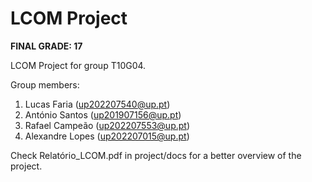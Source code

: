 # LCOM Project


**FINAL GRADE: 17**

LCOM Project for group T10G04.

Group members:

1. Lucas Faria (up202207540@up.pt)
2. António Santos (up201907156@up.pt)
3. Rafael Campeão (up202207553@up.pt)
4. Alexandre Lopes (up202207015@up.pt)

Check Relatório_LCOM.pdf in project/docs for a better overview of the project.

